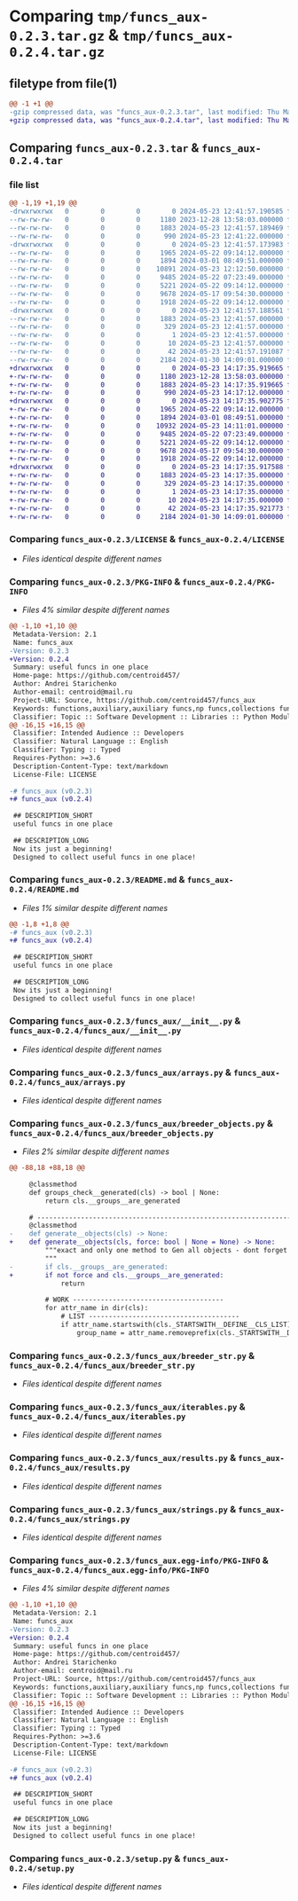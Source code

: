 # Comparing `tmp/funcs_aux-0.2.3.tar.gz` & `tmp/funcs_aux-0.2.4.tar.gz`

## filetype from file(1)

```diff
@@ -1 +1 @@
-gzip compressed data, was "funcs_aux-0.2.3.tar", last modified: Thu May 23 12:41:57 2024, max compression
+gzip compressed data, was "funcs_aux-0.2.4.tar", last modified: Thu May 23 14:17:35 2024, max compression
```

## Comparing `funcs_aux-0.2.3.tar` & `funcs_aux-0.2.4.tar`

### file list

```diff
@@ -1,19 +1,19 @@
-drwxrwxrwx   0        0        0        0 2024-05-23 12:41:57.190585 funcs_aux-0.2.3/
--rw-rw-rw-   0        0        0     1180 2023-12-28 13:58:03.000000 funcs_aux-0.2.3/LICENSE
--rw-rw-rw-   0        0        0     1883 2024-05-23 12:41:57.189469 funcs_aux-0.2.3/PKG-INFO
--rw-rw-rw-   0        0        0      990 2024-05-23 12:41:22.000000 funcs_aux-0.2.3/README.md
-drwxrwxrwx   0        0        0        0 2024-05-23 12:41:57.173983 funcs_aux-0.2.3/funcs_aux/
--rw-rw-rw-   0        0        0     1965 2024-05-22 09:14:12.000000 funcs_aux-0.2.3/funcs_aux/__init__.py
--rw-rw-rw-   0        0        0     1894 2024-03-01 08:49:51.000000 funcs_aux-0.2.3/funcs_aux/arrays.py
--rw-rw-rw-   0        0        0    10891 2024-05-23 12:12:50.000000 funcs_aux-0.2.3/funcs_aux/breeder_objects.py
--rw-rw-rw-   0        0        0     9485 2024-05-22 07:23:49.000000 funcs_aux-0.2.3/funcs_aux/breeder_str.py
--rw-rw-rw-   0        0        0     5221 2024-05-22 09:14:12.000000 funcs_aux-0.2.3/funcs_aux/iterables.py
--rw-rw-rw-   0        0        0     9678 2024-05-17 09:54:30.000000 funcs_aux-0.2.3/funcs_aux/results.py
--rw-rw-rw-   0        0        0     1918 2024-05-22 09:14:12.000000 funcs_aux-0.2.3/funcs_aux/strings.py
-drwxrwxrwx   0        0        0        0 2024-05-23 12:41:57.188561 funcs_aux-0.2.3/funcs_aux.egg-info/
--rw-rw-rw-   0        0        0     1883 2024-05-23 12:41:57.000000 funcs_aux-0.2.3/funcs_aux.egg-info/PKG-INFO
--rw-rw-rw-   0        0        0      329 2024-05-23 12:41:57.000000 funcs_aux-0.2.3/funcs_aux.egg-info/SOURCES.txt
--rw-rw-rw-   0        0        0        1 2024-05-23 12:41:57.000000 funcs_aux-0.2.3/funcs_aux.egg-info/dependency_links.txt
--rw-rw-rw-   0        0        0       10 2024-05-23 12:41:57.000000 funcs_aux-0.2.3/funcs_aux.egg-info/top_level.txt
--rw-rw-rw-   0        0        0       42 2024-05-23 12:41:57.191087 funcs_aux-0.2.3/setup.cfg
--rw-rw-rw-   0        0        0     2184 2024-01-30 14:09:01.000000 funcs_aux-0.2.3/setup.py
+drwxrwxrwx   0        0        0        0 2024-05-23 14:17:35.919665 funcs_aux-0.2.4/
+-rw-rw-rw-   0        0        0     1180 2023-12-28 13:58:03.000000 funcs_aux-0.2.4/LICENSE
+-rw-rw-rw-   0        0        0     1883 2024-05-23 14:17:35.919665 funcs_aux-0.2.4/PKG-INFO
+-rw-rw-rw-   0        0        0      990 2024-05-23 14:17:12.000000 funcs_aux-0.2.4/README.md
+drwxrwxrwx   0        0        0        0 2024-05-23 14:17:35.902775 funcs_aux-0.2.4/funcs_aux/
+-rw-rw-rw-   0        0        0     1965 2024-05-22 09:14:12.000000 funcs_aux-0.2.4/funcs_aux/__init__.py
+-rw-rw-rw-   0        0        0     1894 2024-03-01 08:49:51.000000 funcs_aux-0.2.4/funcs_aux/arrays.py
+-rw-rw-rw-   0        0        0    10932 2024-05-23 14:11:01.000000 funcs_aux-0.2.4/funcs_aux/breeder_objects.py
+-rw-rw-rw-   0        0        0     9485 2024-05-22 07:23:49.000000 funcs_aux-0.2.4/funcs_aux/breeder_str.py
+-rw-rw-rw-   0        0        0     5221 2024-05-22 09:14:12.000000 funcs_aux-0.2.4/funcs_aux/iterables.py
+-rw-rw-rw-   0        0        0     9678 2024-05-17 09:54:30.000000 funcs_aux-0.2.4/funcs_aux/results.py
+-rw-rw-rw-   0        0        0     1918 2024-05-22 09:14:12.000000 funcs_aux-0.2.4/funcs_aux/strings.py
+drwxrwxrwx   0        0        0        0 2024-05-23 14:17:35.917588 funcs_aux-0.2.4/funcs_aux.egg-info/
+-rw-rw-rw-   0        0        0     1883 2024-05-23 14:17:35.000000 funcs_aux-0.2.4/funcs_aux.egg-info/PKG-INFO
+-rw-rw-rw-   0        0        0      329 2024-05-23 14:17:35.000000 funcs_aux-0.2.4/funcs_aux.egg-info/SOURCES.txt
+-rw-rw-rw-   0        0        0        1 2024-05-23 14:17:35.000000 funcs_aux-0.2.4/funcs_aux.egg-info/dependency_links.txt
+-rw-rw-rw-   0        0        0       10 2024-05-23 14:17:35.000000 funcs_aux-0.2.4/funcs_aux.egg-info/top_level.txt
+-rw-rw-rw-   0        0        0       42 2024-05-23 14:17:35.921773 funcs_aux-0.2.4/setup.cfg
+-rw-rw-rw-   0        0        0     2184 2024-01-30 14:09:01.000000 funcs_aux-0.2.4/setup.py
```

### Comparing `funcs_aux-0.2.3/LICENSE` & `funcs_aux-0.2.4/LICENSE`

 * *Files identical despite different names*

### Comparing `funcs_aux-0.2.3/PKG-INFO` & `funcs_aux-0.2.4/PKG-INFO`

 * *Files 4% similar despite different names*

```diff
@@ -1,10 +1,10 @@
 Metadata-Version: 2.1
 Name: funcs_aux
-Version: 0.2.3
+Version: 0.2.4
 Summary: useful funcs in one place
 Home-page: https://github.com/centroid457/
 Author: Andrei Starichenko
 Author-email: centroid@mail.ru
 Project-URL: Source, https://github.com/centroid457/funcs_aux
 Keywords: functions,auxiliary,auxiliary funcs,np funcs,collections funcs,strings funcs,result object
 Classifier: Topic :: Software Development :: Libraries :: Python Modules
@@ -16,15 +16,15 @@
 Classifier: Intended Audience :: Developers
 Classifier: Natural Language :: English
 Classifier: Typing :: Typed
 Requires-Python: >=3.6
 Description-Content-Type: text/markdown
 License-File: LICENSE
 
-# funcs_aux (v0.2.3)
+# funcs_aux (v0.2.4)
 
 ## DESCRIPTION_SHORT
 useful funcs in one place
 
 ## DESCRIPTION_LONG
 Now its just a beginning!
 Designed to collect useful funcs in one place!
```

### Comparing `funcs_aux-0.2.3/README.md` & `funcs_aux-0.2.4/README.md`

 * *Files 1% similar despite different names*

```diff
@@ -1,8 +1,8 @@
-# funcs_aux (v0.2.3)
+# funcs_aux (v0.2.4)
 
 ## DESCRIPTION_SHORT
 useful funcs in one place
 
 ## DESCRIPTION_LONG
 Now its just a beginning!
 Designed to collect useful funcs in one place!
```

### Comparing `funcs_aux-0.2.3/funcs_aux/__init__.py` & `funcs_aux-0.2.4/funcs_aux/__init__.py`

 * *Files identical despite different names*

### Comparing `funcs_aux-0.2.3/funcs_aux/arrays.py` & `funcs_aux-0.2.4/funcs_aux/arrays.py`

 * *Files identical despite different names*

### Comparing `funcs_aux-0.2.3/funcs_aux/breeder_objects.py` & `funcs_aux-0.2.4/funcs_aux/breeder_objects.py`

 * *Files 2% similar despite different names*

```diff
@@ -88,18 +88,18 @@
 
     @classmethod
     def groups_check__generated(cls) -> bool | None:
         return cls.__groups__are_generated
 
     # -----------------------------------------------------------------------------------------------------------------
     @classmethod
-    def generate__objects(cls) -> None:
+    def generate__objects(cls, force: bool | None = None) -> None:
         """exact and only one method to Gen all objects - dont forget to call it!
         """
-        if cls.__groups__are_generated:
+        if not force and cls.__groups__are_generated:
             return
 
         # WORK --------------------------------------
         for attr_name in dir(cls):
             # LIST --------------------------------------
             if attr_name.startswith(cls._STARTSWITH__DEFINE__CLS_LIST):
                 group_name = attr_name.removeprefix(cls._STARTSWITH__DEFINE__CLS_LIST)
```

### Comparing `funcs_aux-0.2.3/funcs_aux/breeder_str.py` & `funcs_aux-0.2.4/funcs_aux/breeder_str.py`

 * *Files identical despite different names*

### Comparing `funcs_aux-0.2.3/funcs_aux/iterables.py` & `funcs_aux-0.2.4/funcs_aux/iterables.py`

 * *Files identical despite different names*

### Comparing `funcs_aux-0.2.3/funcs_aux/results.py` & `funcs_aux-0.2.4/funcs_aux/results.py`

 * *Files identical despite different names*

### Comparing `funcs_aux-0.2.3/funcs_aux/strings.py` & `funcs_aux-0.2.4/funcs_aux/strings.py`

 * *Files identical despite different names*

### Comparing `funcs_aux-0.2.3/funcs_aux.egg-info/PKG-INFO` & `funcs_aux-0.2.4/funcs_aux.egg-info/PKG-INFO`

 * *Files 4% similar despite different names*

```diff
@@ -1,10 +1,10 @@
 Metadata-Version: 2.1
 Name: funcs_aux
-Version: 0.2.3
+Version: 0.2.4
 Summary: useful funcs in one place
 Home-page: https://github.com/centroid457/
 Author: Andrei Starichenko
 Author-email: centroid@mail.ru
 Project-URL: Source, https://github.com/centroid457/funcs_aux
 Keywords: functions,auxiliary,auxiliary funcs,np funcs,collections funcs,strings funcs,result object
 Classifier: Topic :: Software Development :: Libraries :: Python Modules
@@ -16,15 +16,15 @@
 Classifier: Intended Audience :: Developers
 Classifier: Natural Language :: English
 Classifier: Typing :: Typed
 Requires-Python: >=3.6
 Description-Content-Type: text/markdown
 License-File: LICENSE
 
-# funcs_aux (v0.2.3)
+# funcs_aux (v0.2.4)
 
 ## DESCRIPTION_SHORT
 useful funcs in one place
 
 ## DESCRIPTION_LONG
 Now its just a beginning!
 Designed to collect useful funcs in one place!
```

### Comparing `funcs_aux-0.2.3/setup.py` & `funcs_aux-0.2.4/setup.py`

 * *Files identical despite different names*

